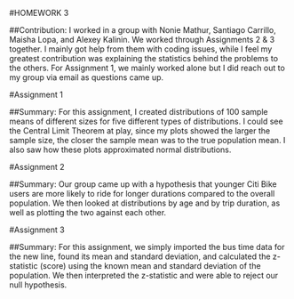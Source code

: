 #HOMEWORK 3

##Contribution: I worked in a group with Nonie Mathur, Santiago Carrillo, Maisha Lopa, and Alexey Kalinin. We worked through Assignments 
2 & 3 together. I mainly got help from them with coding issues, while I feel my greatest contribution was explaining the statistics 
behind the problems to the others. For Assignment 1, we mainly worked alone but I did reach out to my group via email as questions came up. 

#Assignment 1

##Summary: For this assignment, I created distributions of 100 sample means of different sizes for five different types of distributions.
I could see the Central Limit Theorem at play, since my plots showed the larger the sample size, the closer the sample mean was to the true
population mean. I also saw how these plots approximated normal distributions.

#Assignment 2

##Summary: Our group came up with a hypothesis that younger Citi Bike users are more likely to ride for longer durations compared to the
overall population. We then looked at distributions by age and by trip duration, as well as plotting the two against each other. 

#Assignment 3

##Summary: For this assignment, we simply imported the bus time data for the new line, found its mean and standard deviation, and
calculated the z-statistic (score) using the known mean and standard deviation of the population. We then interpreted the z-statistic
and were able to reject our null hypothesis.
